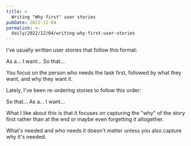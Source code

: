 ```yaml
---
title: >
  Writing "Why first" user stories
pubDate: 2022-12-04
permalink: >-
  daily/2022/12/04/writing-why-first-user-stories
---
```


I've usually written user stories that follow this format:

As a...
I want...
So that...

You focus on the person who needs the task first, followed by what they want, and why they want it.

Lately, I've been re-ordering stories to follow this order:

So that...
As a...
I want...

What I like about this is that it focuses on capturing the "why" of the story first rather than at the end or maybe even forgetting it altogether.

What's needed and who needs it doesn't matter unless you also capture why it's needed.
